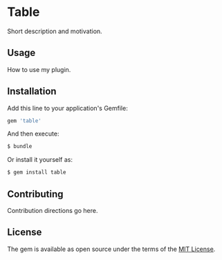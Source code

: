 # Table
Short description and motivation.

## Usage
How to use my plugin.

## Installation
Add this line to your application's Gemfile:

```ruby
gem 'table'
```

And then execute:
```bash
$ bundle
```

Or install it yourself as:
```bash
$ gem install table
```

## Contributing
Contribution directions go here.

## License
The gem is available as open source under the terms of the [MIT License](https://opensource.org/licenses/MIT).
